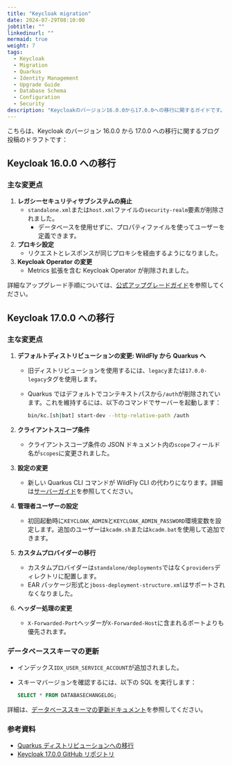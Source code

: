 ```yaml
---
title: "Keycloak migration"
date: 2024-07-29T08:10:00
jobtitle: ""
linkedinurl: ""
mermaid: true
weight: 7
tags:
  - Keycloak
  - Migration
  - Quarkus
  - Identity Management
  - Upgrade Guide
  - Database Schema
  - Configuration
  - Security
description: "Keycloakのバージョン16.0.0から17.0.0への移行に関するガイドです。主な変更点として、レガシーセキュリティサブシステムの廃止、Quarkusへのデフォルトディストリビューション変更、カスタムプロバイダーの配置方法変更などが含まれます。データベーススキーマの更新手順や新しい設定方法についても詳述しています。"
---
```


こちらは、Keycloak のバージョン 16.0.0 から 17.0.0 への移行に関するブログ投稿のドラフトです：

## Keycloak 16.0.0 への移行

### 主な変更点

1. **レガシーセキュリティサブシステムの廃止**
   - `standalone.xml`または`host.xml`ファイルの`security-realm`要素が削除されました。
     - データベースを使用せずに、プロパティファイルを使ってユーザーを定義できます。
2. **プロキシ設定**
   - リクエストとレスポンスが同じプロキシを経由するようになりました。
3. **Keycloak Operator の変更**
   - Metrics 拡張を含む Keycloak Operator が削除されました。

詳細なアップグレード手順については、[公式アップグレードガイド](https://www.keycloak.org/docs/latest/upgrading/index.html#migrating-to-16-0-0)を参照してください。

## Keycloak 17.0.0 への移行

### 主な変更点

1. **デフォルトディストリビューションの変更: WildFly から Quarkus へ**

   - 旧ディストリビューションを使用するには、`legacy`または`17.0.0-legacy`タグを使用します。
   - Quarkus ではデフォルトでコンテキストパスから`/auth`が削除されています。これを維持するには、以下のコマンドでサーバーを起動します：

     ```sh
     bin/kc.[sh|bat] start-dev --http-relative-path /auth
     ```

2. **クライアントスコープ条件**

   - クライアントスコープ条件の JSON ドキュメント内の`scope`フィールド名が`scopes`に変更されました。

3. **設定の変更**

   - 新しい Quarkus CLI コマンドが WildFly CLI の代わりになります。詳細は[サーバーガイド](https://www.keycloak.org/guides#server)を参照してください。

4. **管理者ユーザーの設定**

   - 初回起動時に`KEYCLOAK_ADMIN`と`KEYCLOAK_ADMIN_PASSWORD`環境変数を設定します。追加のユーザーは`kcadm.sh`または`kcadm.bat`を使用して追加できます。

5. **カスタムプロバイダーの移行**

   - カスタムプロバイダーは`standalone/deployments`ではなく`providers`ディレクトリに配置します。
   - EAR パッケージ形式と`jboss-deployment-structure.xml`はサポートされなくなりました。

6. **ヘッダー処理の変更**
   - `X-Forwarded-Port`ヘッダーが`X-Forwarded-Host`に含まれるポートよりも優先されます。

### データベーススキーマの更新

- インデックス`IDX_USER_SERVICE_ACCOUNT`が追加されました。
- スキーマバージョンを確認するには、以下の SQL を実行します：

  ```sql
  SELECT * FROM DATABASECHANGELOG;
  ```

詳細は、[データベーススキーマの更新ドキュメント](https://github.com/keycloak/keycloak/blob/17.0.0/docs/updating-database-schema.md)を参照してください。

### 参考資料

- [Quarkus ディストリビューションへの移行](https://www.keycloak.org/migration/migrating-to-quarkus)
- [Keycloak 17.0.0 GitHub リポジトリ](https://github.com/keycloak/keycloak/tree/17.0.0)

